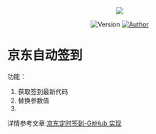 <p align="center">
    <img src="https://cdn.jsdelivr.net/gh/ruicky/ruicky.github.io/2020/06/05/jd-sign/0.png">
</p>

<p align="center">
    <img alt="Version" src="https://img.shields.io/badge/release-0.0.1-blue"/>
    <a href="https://github.com/ruicky">
        <img alt="Author" src="https://img.shields.io/badge/author-ruicky-blueviolet"/>
    </a>
</p>

# 京东自动签到



功能：
1. 获取签到最新代码
2. 替换参数值
3.

详情参考文章:[京东定时签到-GitHub 实现](https://ruicky.me/2020/06/05/jd-sign/)
